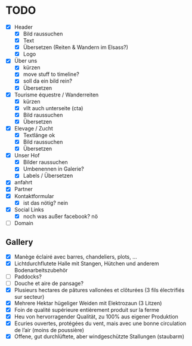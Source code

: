 # TODO

- [x] Header
  - [x] Bild raussuchen
  - [x] Text
  - [x] Übersetzen (Reiten & Wandern im Elsass?)
  - [x] Logo
- [x] Über uns
  - [x] kürzen
  - [x] move stuff to timeline?
  - [x] soll da ein bild rein?
  - [x] Übersetzen
- [x] Tourisme équestre / Wanderreiten
  - [x] kürzen
  - [x] vllt auch unterseite (cta)
  - [x] Bild raussuchen
  - [x] Übersetzen
- [x] Elevage / Zucht
  - [x] Textlänge ok
  - [x] Bild raussuchen
  - [x] Übersetzen
- [x] Unser Hof
  - [x] Bilder raussuchen
  - [x] Umbenennen in Galerie?
  - [x] Labels / Übersetzen
- [x] anfahrt
- [x] Partner
- [x] Kontaktformular
  - [x] ist das nötig? nein
- [x] Social Links
  - [x] noch was außer facebook? nö
- [ ] Domain

## Gallery

- [x] Manège éclairé avec barres, chandeliers, plots, …
- [x] Lichtdurchflutete Halle mit Stangen, Hütchen und anderem Bodenarbeitszubehör
- [ ] Paddocks?
- [ ] Douche et aire de pansage?
- [x] Plusieurs hectares de pâtures vallonées et clôturées (3 fils électrifiés sur secteur)
- [x] Mehrere Hektar hügeliger Weiden mit Elektrozaun (3 Litzen)
- [x] Foin de qualité supérieure entièrement produit sur la ferme
- [x] Heu von hervorragender Qualität, zu 100% aus eigener Produktion
- [x] Ecuries ouvertes, protégées du vent, mais avec une bonne circulation de l’air (moins de poussière)
- [x] Offene, gut durchlüftete, aber windgeschützte Stallungen (staubarm)
